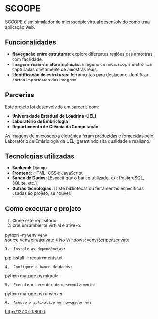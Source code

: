 # SCOOPE  

SCOOPE é um simulador de microscópio virtual desenvolvido como uma aplicação web.  

## Funcionalidades  
- **Navegação entre estruturas:** explore diferentes regiões das amostras com facilidade.  
- **Imagens reais em alta ampliação:** imagens de microscopia eletrônica capturadas diretamente de amostras reais.  
- **Identificação de estruturas:** ferramentas para destacar e identificar partes importantes das imagens.  

## Parcerias  
Este projeto foi desenvolvido em parceria com:  
- **Universidade Estadual de Londrina (UEL)**  
- **Laboratório de Embriologia**  
- **Departamento de Ciência da Computação**  

As imagens de microscopia eletrônica foram produzidas e fornecidas pelo Laboratório de Embriologia da UEL, garantindo alta qualidade e realismo.  

## Tecnologias utilizadas  
- **Backend:** Django  
- **Frontend:** HTML, CSS e JavaScript  
- **Banco de Dados:** [Especifique o banco utilizado, ex.: PostgreSQL, SQLite, etc.]  
- **Outras tecnologias:** [Liste bibliotecas ou ferramentas específicas usadas no projeto, se houver.]  

## Como executar o projeto  
1. Clone este repositório
2. 	Crie um ambiente virtual e ative-o:

python -m venv venv  
source venv/bin/activate  # No Windows: venv\Scripts\activate  


	3.	Instale as dependências:

pip install -r requirements.txt  


	4.	Configure o banco de dados:

python manage.py migrate  


	5.	Execute o servidor de desenvolvimento:

python manage.py runserver  


	6.	Acesse o aplicativo no navegador em:

http://127.0.0.1:8000  